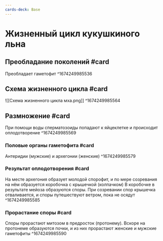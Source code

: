 ```yaml
---
cards-deck: Base
---
```


# Жизненный цикл кукушкиного льна

## Преобладание поколений #card
Преобладает гаметофит
^1674249985536

## Схема жизненного цикла #card
![[Схема жизненного цикла мха.png]]
^1674249985564

## Размножение #card
При помощи воды сперматозоиды попадают к яйцеклетке и происходит оплодотворение
^1674249985569

### Половые органы гаметофита #card 
Антеридии (мужские) и архегонии (женские)
^1674249985579

### Результат оплодотворения #card 
На месте архегония образует молодой спорофит, и по мере созревания на нём образуется коробочка с крышечкой (колпачком)
В коробочке в результате мейоза образуются споры. При созревании спор крышечка отваливается, и споры путешествуют ветром, пока не осядут
^1674249985585

### Прорастание споры #card 
Споры прорастают митозом в предросток (протонему). Вскоре на протонеме образуются почки, и из них прорастают женские и мужские гаметофиты
^1674249985590

